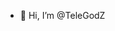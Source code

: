 - 👋 Hi, I’m @TeleGodZ

<!---
TeleGodZ/TeleGodZ is a ✨ special ✨ repository because its `README.md` (this file) appears on your GitHub profile.
You can click the Preview link to take a look at your changes.
--->
